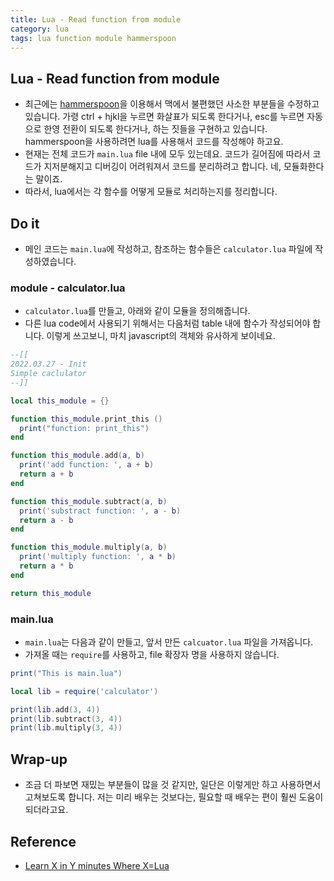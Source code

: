 ```yaml
---
title: Lua - Read function from module
category: lua
tags: lua function module hammerspoon
---
```


## Lua - Read function from module

- 최근에는 [hammerspoon](https://www.hammerspoon.org/)을 이용해서 맥에서 불편했던 사소한 부분들을 수정하고 있습니다. 가령 ctrl + hjkl을 누르면 화살표가 되도록 한다거나, esc를 누르면 자동으로 한영 전환이 되도록 한다거나, 하는 짓들을 구현하고 있습니다. hammerspoon을 사용하려면 lua를 사용해서 코드를 작성해야 하고요.
- 현재는 전체 코드가 `main.lua` file 내에 모두 있는데요. 코드가 길어짐에 따라서 코드가 지저분해지고 디버깅이 어려워져서 코드를 분리하려고 합니다. 네, 모듈화한다는 말이죠.
- 따라서, lua에서는 각 함수를 어떻게 모듈로 처리하는지를 정리합니다.

## Do it

- 메인 코드는 `main.lua`에 작성하고, 참조하는 함수들은 `calculator.lua` 파일에 작성하였습니다.

### module - calculator.lua

- `calculator.lua`를 만들고, 아래와 같이 모듈을 정의해줍니다.
- 다른 lua code에서 사용되기 위해서는 다음처럼 table 내에 함수가 작성되어야 합니다. 이렇게 쓰고보니, 마치 javascript의 객체와 유사하게 보이네요.

```lua
--[[
2022.03.27 - Init
Simple caclulator
--]]

local this_module = {}

function this_module.print_this ()
  print("function: print_this")
end

function this_module.add(a, b)
  print('add function: ', a + b)
  return a + b
end

function this_module.subtract(a, b)
  print('substract function: ', a - b)
  return a - b
end

function this_module.multiply(a, b)
  print('multiply function: ', a * b)
  return a * b
end

return this_module
```

### main.lua

- `main.lua`는 다음과 같이 만들고, 앞서 만든 `calcuator.lua` 파일을 가져옵니다.
- 가져올 때는 `require`를 사용하고, file 확장자 명을 사용하지 않습니다.

```lua
print("This is main.lua")

local lib = require('calculator')

print(lib.add(3, 4))
print(lib.subtract(3, 4))
print(lib.multiply(3, 4))
```

## Wrap-up

- 조금 더 파보면 재밌는 부분들이 많을 것 같지만, 일단은 이렇게만 하고 사용하면서 고쳐보도록 합니다. 저는 미리 배우는 것보다는, 필요할 때 배우는 편이 훨씬 도움이 되더라고요.

## Reference

- [Learn X in Y minutes Where X=Lua](https://learnxinyminutes.com/docs/lua/)
